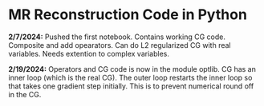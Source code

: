 # MR Reconstruction Code in Python

**2/7/2024:**  Pushed the first notebook. Contains working CG code. Composite and add opearators. Can do L2 regularized CG with real variables. Needs extention to complex variables.

**2/19/2024:** Operators and CG code is now in the module optlib. CG has an inner loop (which is the real CG). The outer loop restarts the inner loop so that takes one gradient step initially. This is to prevent numerical round off in the CG.

